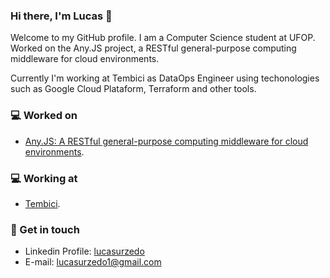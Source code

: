 ### Hi there, I'm Lucas 👋

Welcome to my GitHub profile. I am a Computer Science student at UFOP. Worked on the Any.JS project, 
a RESTful general-purpose computing middleware for cloud environments.

Currently I'm working at Tembici as DataOps Engineer using techonologies such as Google Cloud Plataform, Terraform and other tools.

### 💻 Worked on
- <a href="https://github.com/lucasurzedo/Any.JS/">Any.JS: A RESTful general-purpose computing middleware for cloud environments</a>.

### 💻 Working at
- <a href="https://www.tembici.com.br/pt/">Tembici</a>.

### 💬 Get in touch
- Linkedin Profile: <a href="https://www.linkedin.com/in/lucasurzedo/">lucasurzedo</a>
- E-mail: <a href="mailto:lucasurzedo1@gmail.com">lucasurzedo1@gmail.com</a>
